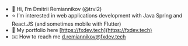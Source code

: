 - 👋 Hi, I’m Dmitrii Remiannikov (@trvl2)
- ⭐ I’m interested in web applications development with Java Spring and React.JS (and sometimes mobile with Flutter)
- 📁 My portfolio here [https://fxdev.tech](https://fxdev.tech)
- ✉️ How to reach me [d.remiannikov@fxdev.tech](mailto:d.remiannikov@fxdev.tech)

<!---
trvl2/trvl2 is a ✨ special ✨ repository because its `README.md` (this file) appears on your GitHub profile.
You can click the Preview link to take a look at your changes.
--->
